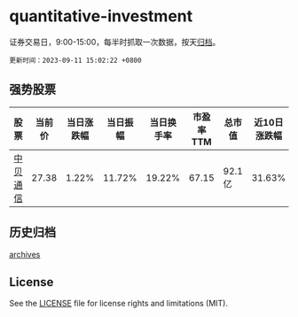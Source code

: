 # quantitative-investment

证券交易日，9:00-15:00，每半时抓取一次数据，按天[归档](archives)。

`更新时间：2023-09-11 15:02:22 +0800`

## 强势股票

|股票|当前价|当日涨跌幅|当日振幅|当日换手率|市盈率TTM|总市值|近10日涨跌幅|
|----|----|----|----|----|----|----|----|
|[中贝通信](https://xueqiu.com/S/SH603220)|27.38|1.22%|11.72%|19.22%|67.15|92.1亿|31.63%|

## 历史归档

[archives](archives)

## License

See the [LICENSE](LICENSE) file for license rights and limitations (MIT).